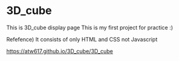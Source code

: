# 3D_cube
This is 3D_cube display page
This is my first project for practice :)

Refefence)
It consists of only HTML and CSS not Javascript

 https://atw617.github.io/3D_cube/3D_cube
